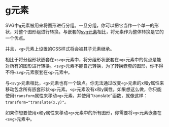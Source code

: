 # g元素

SVG中`g`元素被用来将图形进行分组。一旦分组，你可以把它当作一个单一的形状，对整个图形组进行转换。与嵌套的[svg元素](https://brucewar.gitbooks.io/svg-tutorial/SVG-svg%E5%85%83%E7%B4%A0.md)相比，将元素作为整体转换是它的一个优点。

并且，`<g>`元素上设置的CSS样式将会被其子元素继承。

相比于将分组形状嵌套在`<svg>`元素中，将分组形状嵌套在`<g>`元素中的优点是能对所有的图形进行转换。`<svg>`元素不能自己转换，为了转换嵌套的图形，你不得不将`<svg>`元素嵌套在`<g>`元素中。

与`<svg>`元素相比，`<g>`元素也有一个缺点。你无法通过改变`<g>`元素的x和y属性来移动包含所有嵌套形状`<g>`元素。`<g>`元素没有x和y属性。如果想这么做，你只能使用`transform`属性来移动`<g>`元素，并使用“translate”函数，就像这样：`transform="translate(x,y)"`。

如果你想要使用x和y属性来移动`<g>`元素中的所有图形，你需要将`<g>`元素嵌套在`<svg>`元素中。

